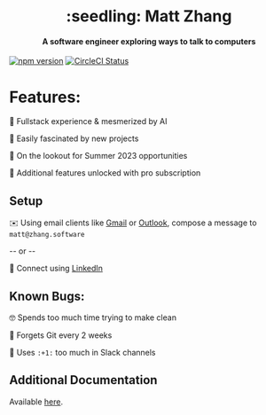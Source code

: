 

<center>
    <h1 align="center"> :seedling:	 Matt Zhang</h1>
    <h4 align="center">A software engineer exploring ways to talk to computers</h4>
</center>

[![npm version](https://img.shields.io/npm/v/react.svg?style=flat)](https://www.npmjs.com/package/react) [![CircleCI Status](https://circleci.com/gh/facebook/react.svg?style=shield&circle-token=:circle-token)](https://circleci.com/gh/facebook/react) 
# Features:

:pancakes: Fullstack experience & mesmerized by AI

:dizzy: Easily fascinated by new projects

:telescope: On the lookout for Summer 2023 opportunities

:gem: Additional features unlocked with pro subscription

## Setup

:envelope: Using email clients like [Gmail](gmail.com) or [Outlook](outlook.com), compose a message to `matt@zhang.software`

-- or --

:handshake: Connect using [LinkedIn](https://www.linkedin.com/in/mattzhang-/)

## Known Bugs:

:nerd_face:	Spends too much time trying to make clean

:facepalm: Forgets Git every 2 weeks

:speak_no_evil: Uses `:+1:` too much in Slack channels


## Additional Documentation

Available [here](https://zhang.software/). 
